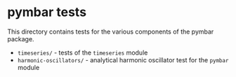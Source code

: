 pymbar tests
============

This directory contains tests for the various components of the pymbar package.

* `timeseries/` - tests of the `timeseries` module
* `harmonic-oscillators/` - analytical harmonic oscillator test for the `pymbar` module

